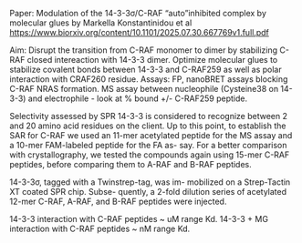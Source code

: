 Paper: Modulation of the 14-3-3σ/C-RAF “auto”inhibited complex by molecular glues by Markella Konstantinidou et al
https://www.biorxiv.org/content/10.1101/2025.07.30.667769v1.full.pdf


Aim: Disrupt the transition from C-RAF monomer to dimer by stabilizing C-RAF closed intereaction with 14-3-3 dimer. 
Optimize molecular glues to stabilize covalent bonds between 14-3-3 and C-RAF259 as well as polar interaction with CRAF260 residue.
Assays: FP, nanoBRET assays blocking C-RAF NRAS formation. 
MS assay between nucleophile (Cysteine38 on 14-3-3) and electrophile - look at % bound +/- C-RAF259 peptide. 

Selectivity assessed by SPR
14-3-3 is considered to recognize between 2 and 20 amino
acid residues on the client.  Up to this point, to establish the
SAR for C-RAF we used an 11-mer acetylated peptide for the
MS assay and a 10-mer FAM-labeled peptide for the FA as-
say. For a better comparison with crystallography, we
tested the compounds again using 15-mer C-RAF peptides,
before comparing them to A-RAF and B-RAF peptides.

14-3-3σ, tagged with a Twinstrep-tag, was im-
mobilized on a Strep-Tactin XT coated SPR chip. Subse-
quently, a 2-fold dilution series of acetylated 12-mer C-RAF,
A-RAF, and B-RAF peptides were injected. 

14-3-3 interaction with C-RAF peptides ~ uM range Kd. 
14-3-3 + MG interaction with C-RAF peptides ~ nM range Kd. 
